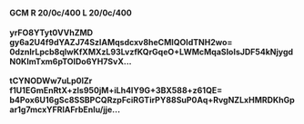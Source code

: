 #### GCM R 20/0c/400 L 20/0c/400
**yrFO8YTyt0VVhZMD**<br/>**gy6a2U4f9dYAZJ74SzIAMqsdcxv8heCMIQOldTNH2wo=**<br/>**0dznlrLpcb8qlwKfXMXzL93LvzfKQrGqeO+LWMcMqaSIoIsJDF54kNjygdN0KlmTxm6pTOIDo6YH7SvX...**<br/><br/>
**tCYNODWw7uLp0lZr**<br/>**f1U1EGmEnRtX+zls950jM+iLh4lY9G+3BX588+z61QE=**<br/>**b4Pox6U16gSc8SSBPCQRzpFciRGTirPY88SuP0Aq+RvgNZLxHMRDKhGpar1g7mcxYFRlAFrbEnIu/jje...**